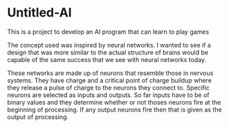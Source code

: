 # Untitled-AI

This is a project to develop an AI program that can learn to play games

The concept used was inspired by neural networks. I wanted to see if a 
design that was more similar to the actual structure of brains would be 
capable of the same success that we see with neural networks today.

These networks are made up of neurons that resemble those in nervous systems.
They have charge and a critical point of charge buildup where they release a pulse
of charge to the neurons they connect to. Specific neurons are selected as inputs and 
outputs. So far inputs have to be of binary values and they determine whether or not 
thoses neurons fire at the beginning of processing. If any output neurons fire then
that is given as the output of processing.
